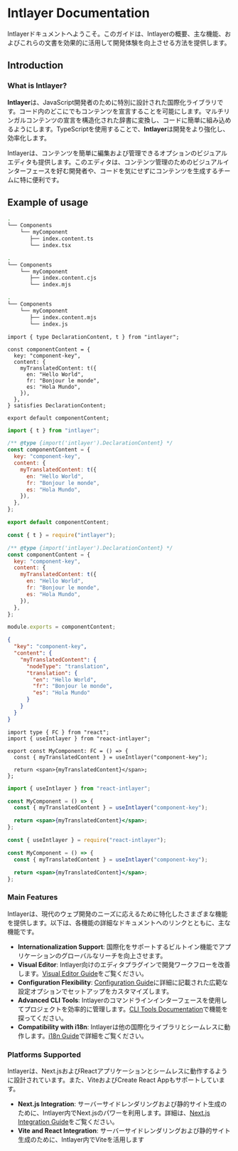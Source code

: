 # Intlayer Documentation

Intlayerドキュメントへようこそ。このガイドは、Intlayerの概要、主な機能、およびこれらの文書を効果的に活用して開発体験を向上させる方法を提供します。

## Introduction

### What is Intlayer?

**Intlayer**は、JavaScript開発者のために特別に設計された国際化ライブラリです。コード内のどこにでもコンテンツを宣言することを可能にします。マルチリンガルコンテンツの宣言を構造化された辞書に変換し、コードに簡単に組み込めるようにします。TypeScriptを使用することで、**Intlayer**は開発をより強化し、効率化します。

Intlayerは、コンテンツを簡単に編集および管理できるオプションのビジュアルエディタも提供します。このエディタは、コンテンツ管理のためのビジュアルインターフェースを好む開発者や、コードを気にせずにコンテンツを生成するチームに特に便利です。

## Example of usage

```bash codeFormat="typescript"
.
└── Components
    └── myComponent
       ├── index.content.ts
       └── index.tsx
```

```bash codeFormat="commonjs"
.
└── Components
    └── myComponent
       ├── index.content.cjs
       └── index.mjs
```

```bash codeFormat="esm"
.
└── Components
    └── myComponent
       ├── index.content.mjs
       └── index.js
```

```tsx fileName="src/components/myComponent/myComponent.content.ts" contentDeclarationFormat="typescript"
import { type DeclarationContent, t } from "intlayer";

const componentContent = {
  key: "component-key",
  content: {
    myTranslatedContent: t({
      en: "Hello World",
      fr: "Bonjour le monde",
      es: "Hola Mundo",
    }),
  },
} satisfies DeclarationContent;

export default componentContent;
```

```javascript fileName="src/components/myComponent/myComponent.content.mjs" contentDeclarationFormat="esm"
import { t } from "intlayer";

/** @type {import('intlayer').DeclarationContent} */
const componentContent = {
  key: "component-key",
  content: {
    myTranslatedContent: t({
      en: "Hello World",
      fr: "Bonjour le monde",
      es: "Hola Mundo",
    }),
  },
};

export default componentContent;
```

```javascript fileName="src/components/myComponent/myComponent.content.cjs" contentDeclarationFormat="commonjs"
const { t } = require("intlayer");

/** @type {import('intlayer').DeclarationContent} */
const componentContent = {
  key: "component-key",
  content: {
    myTranslatedContent: t({
      en: "Hello World",
      fr: "Bonjour le monde",
      es: "Hola Mundo",
    }),
  },
};

module.exports = componentContent;
```

```json fileName="src/components/myComponent/myComponent.content.json" contentDeclarationFormat="json"
{
  "key": "component-key",
  "content": {
    "myTranslatedContent": {
      "nodeType": "translation",
      "translation": {
        "en": "Hello World",
        "fr": "Bonjour le monde",
        "es": "Hola Mundo"
      }
    }
  }
}
```

```tsx fileName="src/components/myComponent/MyComponent.tsx" codeFormat="typescript"
import type { FC } from "react";
import { useIntlayer } from "react-intlayer";

export const MyComponent: FC = () => {
  const { myTranslatedContent } = useIntlayer("component-key");

  return <span>{myTranslatedContent}</span>;
};
```

```jsx fileName="src/components/myComponent/MyComponent.mjx" codeFormat="esm"
import { useIntlayer } from "react-intlayer";

const MyComponent = () => {
  const { myTranslatedContent } = useIntlayer("component-key");

  return <span>{myTranslatedContent}</span>;
};
```

```jsx fileName="src/components/myComponent/MyComponent.csx" codeFormat="commonjs"
const { useIntlayer } = require("react-intlayer");

const MyComponent = () => {
  const { myTranslatedContent } = useIntlayer("component-key");

  return <span>{myTranslatedContent}</span>;
};
```

### Main Features

Intlayerは、現代のウェブ開発のニーズに応えるために特化したさまざまな機能を提供します。以下は、各機能の詳細なドキュメントへのリンクとともに、主な機能です。

- **Internationalization Support**: 国際化をサポートするビルトイン機能でアプリケーションのグローバルなリーチを向上させます。
- **Visual Editor**: Intlayer向けのエディタプラグインで開発ワークフローを改善します。[Visual Editor Guide](https://github.com/aymericzip/intlayer/blob/main/docs/ja/intlayer_editor.md)をご覧ください。
- **Configuration Flexibility**: [Configuration Guide](https://github.com/aymericzip/intlayer/blob/main/docs/ja/configuration.md)に詳細に記載された広範な設定オプションでセットアップをカスタマイズします。
- **Advanced CLI Tools**: Intlayerのコマンドラインインターフェースを使用してプロジェクトを効率的に管理します。[CLI Tools Documentation](https://github.com/aymericzip/intlayer/blob/main/docs/ja/intlayer_cli.md)で機能を探ってください。
- **Compatibility with i18n**: Intlayerは他の国際化ライブラリとシームレスに動作します。[i18n Guide](https://github.com/aymericzip/intlayer/blob/main/docs/ja/intlayer_with_i18next.md)で詳細をご覧ください。

### Platforms Supported

Intlayerは、Next.jsおよびReactアプリケーションとシームレスに動作するように設計されています。また、ViteおよびCreate React Appもサポートしています。

- **Next.js Integration**: サーバーサイドレンダリングおよび静的サイト生成のために、Intlayer内でNext.jsのパワーを利用します。詳細は、[Next.js Integration Guide](https://github.com/aymericzip/intlayer/blob/main/docs/ja/intlayer_with_nextjs_15.md)をご覧ください。
- **Vite and React Integration**: サーバーサイドレンダリングおよび静的サイト生成のために、Intlayer内でViteを活用します

